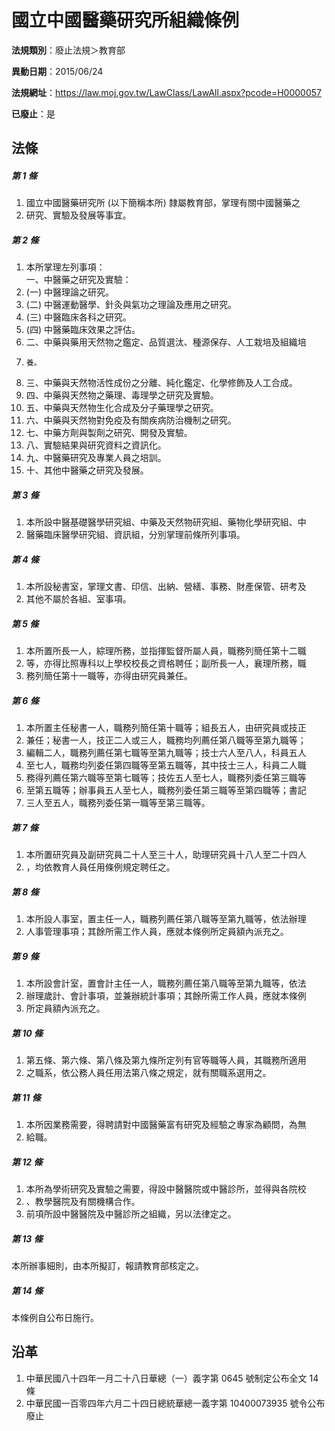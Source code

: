 # 國立中國醫藥研究所組織條例

**法規類別**：廢止法規＞教育部

**異動日期**：2015/06/24  

**法規網址**：https://law.moj.gov.tw/LawClass/LawAll.aspx?pcode=H0000057

**已廢止**：是



## 法條
##### 第 1 條
1. 國立中國醫藥研究所 (以下簡稱本所) 隸屬教育部，掌理有關中國醫藥之
1. 研究、實驗及發展等事宜。

##### 第 2 條
1. 本所掌理左列事項：  
一、中醫藥之研究及實驗：
1.  (一) 中醫理論之研究。
1.  (二) 中醫運動醫學、針灸與氣功之理論及應用之研究。
1.  (三) 中醫臨床各科之研究。
1.  (四) 中醫藥臨床效果之評估。
1. 二、中藥與藥用天然物之鑑定、品質選汰、種源保存、人工栽培及組織培
1.     養。
1. 三、中藥與天然物活性成份之分離、純化鑑定、化學修飾及人工合成。
1. 四、中藥與天然物之藥理、毒理學之研究及實驗。
1. 五、中藥與天然物生化合成及分子藥理學之研究。
1. 六、中藥與天然物對免疫及有關疾病防治機制之研究。
1. 七、中藥方劑與製劑之研究、開發及實驗。
1. 八、實驗結果與研究資料之資訊化。
1. 九、中醫藥研究及專業人員之培訓。
1. 十、其他中醫藥之研究及發展。

##### 第 3 條
1. 本所設中醫基礎醫學研究組、中藥及天然物研究組、藥物化學研究組、中
1. 醫藥臨床醫學研究組、資訊組，分別掌理前條所列事項。

##### 第 4 條
1. 本所設秘書室，掌理文書、印信、出納、營繕、事務、財產保管、研考及
1. 其他不屬於各組、室事項。

##### 第 5 條
1. 本所置所長一人，綜理所務，並指揮監督所屬人員，職務列簡任第十二職
1. 等，亦得比照專科以上學校校長之資格聘任；副所長一人，襄理所務，職
1. 務列簡任第十一職等，亦得由研究員兼任。

##### 第 6 條
1. 本所置主任秘書一人，職務列簡任第十職等；組長五人，由研究員或技正
1. 兼任；秘書一人，技正二人或三人，職務均列薦任第八職等至第九職等；
1. 編輯二人，職務列薦任第七職等至第九職等；技士六人至八人，科員五人
1. 至七人，職務均列委任第四職等至第五職等，其中技士三人，科員二人職
1. 務得列薦任第六職等至第七職等；技佐五人至七人，職務列委任第三職等
1. 至第五職等；辦事員五人至七人，職務列委任第三職等至第四職等；書記
1. 三人至五人，職務列委任第一職等至第三職等。

##### 第 7 條
1. 本所置研究員及副研究員二十人至三十人，助理研究員十八人至二十四人
1. ，均依教育人員任用條例規定聘任之。

##### 第 8 條
1. 本所設人事室，置主任一人，職務列薦任第八職等至第九職等，依法辦理
1. 人事管理事項；其餘所需工作人員，應就本條例所定員額內派充之。

##### 第 9 條
1. 本所設會計室，置會計主任一人，職務列薦任第八職等至第九職等，依法
1. 辦理歲計、會計事項，並兼辦統計事項；其餘所需工作人員，應就本條例
1. 所定員額內派充之。

##### 第 10 條
1. 第五條、第六條、第八條及第九條所定列有官等職等人員，其職務所適用
1. 之職系，依公務人員任用法第八條之規定，就有關職系選用之。

##### 第 11 條
1. 本所因業務需要，得聘請對中國醫藥富有研究及經驗之專家為顧問，為無
1. 給職。

##### 第 12 條
1. 本所為學術研究及實驗之需要，得設中醫醫院或中醫診所，並得與各院校
1. 、教學醫院及有關機構合作。
1. 前項所設中醫醫院及中醫診所之組織，另以法律定之。

##### 第 13 條
本所辦事細則，由本所擬訂，報請教育部核定之。

##### 第 14 條
本條例自公布日施行。

## 沿革
1. 中華民國八十四年一月二十八日華總（一）義字第 0645 號制定公布全文 14 條
1. 中華民國一百零四年六月二十四日總統華總一義字第 10400073935  號令公布廢止
